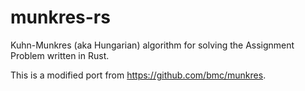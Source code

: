 # munkres-rs
Kuhn-Munkres (aka Hungarian) algorithm for solving the Assignment Problem written in Rust.

This is a modified port from https://github.com/bmc/munkres.
